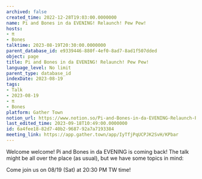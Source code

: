 ```yaml
---
archived: false
created_time: 2022-12-28T19:03:00.0000000
name: Pi and Bones in da EVENING! Relaunch! Pew Pew!
hosts:
- π
- Bones
talktime: 2023-08-19T20:30:00.0000000
parent_database_id: e9339446-880f-4ef0-8ad7-8ad1f507dded
object: page
title: Pi and Bones in da EVENING! Relaunch! Pew Pew!
language_level: No limit
parent_type: database_id
indexDate: 2023-08-19
tags:
- Talk
- 2023-08-19
- π
- Bones
platform: Gather Town
notion_url: https://www.notion.so/Pi-and-Bones-in-da-EVENING-Relaunch-Pew-Pew-6a4fee1882d740b2968792a7a7193384
last_edited_time: 2023-09-18T10:49:00.0000000
id: 6a4fee18-82d7-40b2-9687-92a7a7193384
meeting_link: https://app.gather.town/app/IyTfjPqUCPJK2SvH/KPbar
---
```


Welcome welcome! Pi and Bones in da EVENING is coming back! 
The talk might be all over the place (as usual), but we have some topics in mind:


   
   
   

Come join us on 08/19 (Sat) at 20:30 PM TW time!























